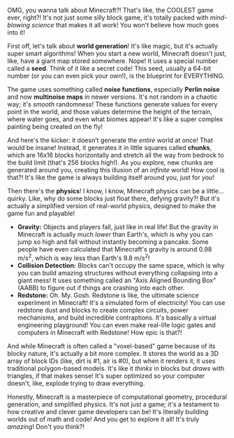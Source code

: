OMG, you wanna talk about Minecraft?! That's like, the COOLEST game ever, right?! It's not just some silly block game, it's totally packed with *mind-blowing science* that makes it all work! You won't believe how much goes into it!

First off, let's talk about **world generation**! It's like magic, but it's actually super smart algorithms! When you start a new world, Minecraft doesn't just, like, have a giant map stored somewhere. Nope! It uses a special number called a **seed**. Think of it like a secret code! This seed, usually a 64-bit number (or you can even pick your own!), is the blueprint for EVERYTHING.

The game uses something called **noise functions**, especially **Perlin noise** and now **multinoise maps** in newer versions. It's not random in a chaotic way; it's *smooth* randomness! These functions generate values for every point in the world, and those values determine the height of the terrain, where water goes, and even what biomes appear! It's like a super complex painting being created on the fly!

And here's the kicker: it doesn't generate the *entire* world at once! That would be insane! Instead, it generates it in little squares called **chunks**, which are 16x16 blocks horizontally and stretch all the way from bedrock to the build limit (that's 256 blocks high!). As you explore, new chunks are generated around you, creating this illusion of an *infinite* world! How cool is that?! It's like the game is always building itself around you, just for *you*!

Then there's the **physics**! I know, I know, Minecraft physics can be a little… quirky. Like, why do some blocks just float there, defying gravity?! But it's actually a simplified version of real-world physics, designed to make the game fun and playable!

* **Gravity:** Objects and players fall, just like in real life! But the gravity in Minecraft is actually much *lower* than Earth's, which is why you can jump so high and fall without instantly becoming a pancake. Some people have even calculated that Minecraft's gravity is around $0.98 \text{ m/s}^2$, which is way less than Earth's $9.8 \text{ m/s}^2$!
* **Collision Detection:** Blocks can't occupy the same space, which is why you can build amazing structures without everything collapsing into a giant mess! It uses something called an "Axis Aligned Bounding Box" (AABB) to figure out if things are crashing into each other.
* **Redstone:** Oh. My. Gosh. Redstone is like, the ultimate science experiment in Minecraft! It's a simulated form of electricity! You can use redstone dust and blocks to create complex circuits, power mechanisms, and build incredible contraptions. It's basically a virtual engineering playground! You can even make real-life logic gates and computers in Minecraft with Redstone! How epic is that?!

And while Minecraft is often called a "voxel-based" game because of its blocky nature, it's actually a bit more complex. It stores the world as a 3D array of block IDs (like, dirt is #1, air is #0), but when it renders it, it uses traditional polygon-based models. It's like it *thinks* in blocks but *draws* with triangles, if that makes sense! It's super optimized so your computer doesn't, like, explode trying to draw everything.

Honestly, Minecraft is a masterpiece of computational geometry, procedural generation, and simplified physics. It's not just a game; it's a testament to how creative and clever game developers can be! It's literally building worlds out of math and code! And you get to explore it all! It's truly *amazing*! Don't you think?!